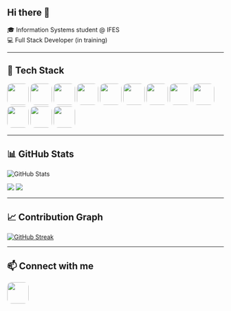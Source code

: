 ## Hi there 👋

🎓 Information Systems student @ IFES  
💻 Full Stack Developer (in training)  

---

## 🚀 Tech Stack
<p align="left">
  <img src="https://cdn.jsdelivr.net/gh/devicons/devicon/icons/python/python-original.svg" width="50" height="50" style="border-radius:10px;" />
  <img src="https://cdn.jsdelivr.net/gh/devicons/devicon/icons/javascript/javascript-original.svg" width="50" height="50" style="border-radius:10px;" />
  <img src="https://cdn.jsdelivr.net/gh/devicons/devicon/icons/csharp/csharp-original.svg" width="50" height="50" style="border-radius:10px;" />
  <img src="https://cdn.jsdelivr.net/gh/devicons/devicon/icons/nodejs/nodejs-original.svg" width="50" height="50" style="border-radius:10px;" />
  <img src="https://cdn.jsdelivr.net/gh/devicons/devicon/icons/vuejs/vuejs-original.svg" width="50" height="50" style="border-radius:10px;" />
  <img src="https://cdn.jsdelivr.net/gh/devicons/devicon/icons/laravel/laravel-plain.svg" width="50" height="50" style="border-radius:10px;" />
  <img src="https://cdn.jsdelivr.net/gh/devicons/devicon/icons/php/php-original.svg" width="50" height="50" style="border-radius:10px;" />
  <img src="https://cdn.jsdelivr.net/gh/devicons/devicon/icons/flutter/flutter-original.svg" width="50" height="50" style="border-radius:10px;" />
  <img src="https://cdn.jsdelivr.net/gh/devicons/devicon/icons/dart/dart-original.svg" width="50" height="50" style="border-radius:10px;" />
  <img src="https://cdn.jsdelivr.net/gh/devicons/devicon/icons/mysql/mysql-original.svg" width="50" height="50" style="border-radius:10px;" />
  <img src="https://cdn.jsdelivr.net/gh/devicons/devicon/icons/html5/html5-original.svg" width="50" height="50" style="border-radius:10px;" />
  <img src="https://cdn.jsdelivr.net/gh/devicons/devicon/icons/css3/css3-original.svg" width="50" height="50" style="border-radius:10px;" />
</p>


---

## 📊 GitHub Stats
![GitHub Stats](https://github-readme-stats.vercel.app/api?username=larissabrangel&show_icons=true&theme=tokyonight)  

![](http://github-profile-summary-cards.vercel.app/api/cards/repos-per-language?username=larissabrangel&theme=tokyonight)
![](http://github-profile-summary-cards.vercel.app/api/cards/most-commit-language?username=larissabrangel&theme=tokyonight)


---

## 📈 Contribution Graph
[![GitHub Streak](https://streak-stats.demolab.com?user=larissabrangel&theme=tokyonight&hide_border=true)](https://git.io/streak-stats)

---

## 📫 Connect with me
<p>
  <a href="https://www.linkedin.com/in/larissa-rangel-637458250/">
    <img src="https://cdn.jsdelivr.net/gh/devicons/devicon/icons/linkedin/linkedin-original.svg" width="50" height="50" style="border-radius:10px;" />
  </a>
</p>

